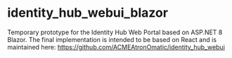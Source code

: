 # identity_hub_webui_blazor

Temporary prototype for the Identity Hub Web Portal based on ASP.NET 8 Blazor. 
The final implementation is intended to be based on React and is maintained here: https://github.com/ACMEAtronOmatic/identity_hub_webui

